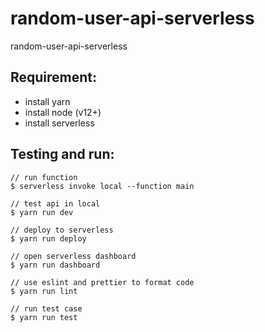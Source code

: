 # random-user-api-serverless

random-user-api-serverless

## Requirement:

- install yarn
- install node (v12+)
- install serverless

## Testing and run:

```
// run function
$ serverless invoke local --function main

// test api in local
$ yarn run dev

// deploy to serverless
$ yarn run deploy

// open serverless dashboard
$ yarn run dashboard

// use eslint and prettier to format code
$ yarn run lint

// run test case
$ yarn run test
```
